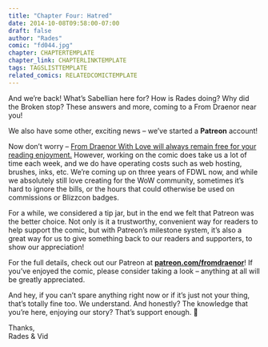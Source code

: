 ```yaml
---
title: "Chapter Four: Hatred"
date: 2014-10-08T09:58:00-07:00
draft: false
author: "Rades"
comic: "fd044.jpg"
chapter: CHAPTERTEMPLATE
chapter_link: CHAPTERLINKTEMPLATE
tags: TAGSLISTTEMPLATE
related_comics: RELATEDCOMICTEMPLATE
---
```


And we’re back! What’s Sabellian here for? How is Rades doing? Why did the Broken stop? These answers and more, coming to a From Draenor near you!


We also have some other, exciting news – we’ve started a **Patreon** account! 


Now don’t worry – <u>From Draenor With Love will always remain free for your reading enjoyment.</u> However, working on the comic does take us a lot of time each week, and we do have operating costs such as web hosting, brushes, inks, etc. We’re coming up on three years of FDWL now, and while we absolutely still love creating for the WoW community, sometimes it’s hard to ignore the bills, or the hours that could otherwise be used on commissions or Blizzcon badges.


For a while, we considered a tip jar, but in the end we felt that Patreon was the better choice. Not only is it a trustworthy, convenient way for readers to help support the comic, but with Patreon’s milestone system, it’s also a great way for us to give something back to our readers and supporters, to show our appreciation!


For the full details, check out our Patreon at **[patreon.com/fromdraenor](http://www.patreon.com/fromdraenor)**! If you’ve enjoyed the comic, please consider taking a look – anything at all will be greatly appreciated. 


And hey, if you can’t spare anything right now or if it’s just not your thing, that’s totally fine too. We understand. And honestly? The knowledge that you’re here, enjoying our story? That’s support enough. 🙂


Thanks,<br>
Rades &amp; Vid

